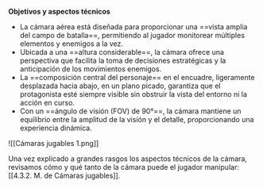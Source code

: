 
**Objetivos y aspectos técnicos**

- La cámara aérea está diseñada para proporcionar una ==vista amplia del campo de batalla==, permitiendo al jugador monitorear múltiples elementos y enemigos a la vez.
- Ubicada a una ==altura considerable==, la cámara ofrece una perspectiva que facilita la toma de decisiones estratégicas y la anticipación de los movimientos enemigos.
- La ==composición central del personaje== en el encuadre, ligeramente desplazada hacia abajo, en un plano picado, garantiza que el protagonista esté siempre visible sin obstruir la vista del entorno ni la acción en curso.
- Con un ==ángulo de visión (FOV) de 90°==, la cámara mantiene un equilibrio entre la amplitud de la visión y el detalle, proporcionando una experiencia dinámica.

![[Cámaras jugables 1.png]]

Una vez explicado a grandes rasgos los aspectos técnicos de la cámara, revisamos cómo y qué tanto de la cámara puede el jugador manipular: [[4.3.2. M. de Cámaras jugables]].
